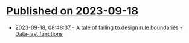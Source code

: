 # [Published on 2023-09-18](index.md)

* [2023-09-18, 08:48:37](https://lobste.rs/s/smmiri/tale_failing_design_rule_boundaries_data) - [A tale of failing to design rule boundaries - Data-last functions](https://jfmengels.net/data-last-rule-failure/)
